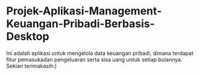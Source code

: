 # Projek-Aplikasi-Management-Keuangan-Pribadi-Berbasis-Desktop
Ini adalah aplikasi untuk mengelola data keuangan pribadi, dimana terdapat fitur pemasukadan pengeluaran serta sisa uang untuk setiap bulannya.
Sekian terimakasih:)